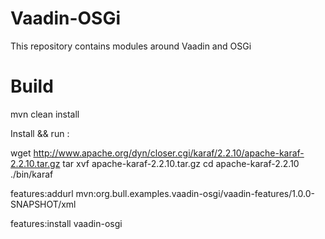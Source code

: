 Vaadin-OSGi
===========

This repository contains modules around Vaadin and OSGi 


Build
===========

mvn clean install

Install && run :

wget http://www.apache.org/dyn/closer.cgi/karaf/2.2.10/apache-karaf-2.2.10.tar.gz
tar xvf apache-karaf-2.2.10.tar.gz
cd apache-karaf-2.2.10
./bin/karaf

features:addurl mvn:org.bull.examples.vaadin-osgi/vaadin-features/1.0.0-SNAPSHOT/xml

features:install vaadin-osgi

